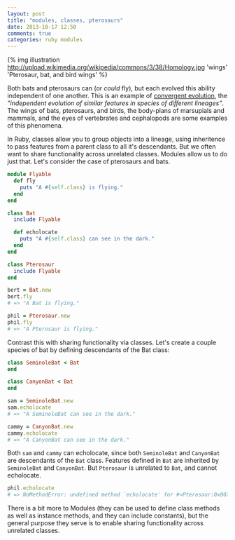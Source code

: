 ```yaml
---
layout: post
title: "modules, classes, pterosaurs"
date: 2013-10-17 12:50
comments: true
categories: ruby modules
---
```

{% img illustration http://upload.wikimedia.org/wikipedia/commons/3/38/Homology.jpg 'wings' 'Pterosaur, bat, and bird wings' %}

Both bats and pterosaurs can (or *could* fly), but each evolved this ability independent of one another. This is an example of [convergent evolution](http://en.wikipedia.org/wiki/Convergent_evolution), the *"independent evolution of similar features in species of different lineages"*. The wings of bats, pterosaurs, and birds, the body-plans of marsupials and mammals, and the eyes of vertebrates and cephalopods are some examples of this phenomena. 

In Ruby, classes allow you to group objects into a lineage, using inheritence to pass features from a parent class to all it's descendants. But we often want to share functionality across unrelated classes. Modules allow us to do just that. Let's consider the case of pterosaurs and bats.

``` ruby
module Flyable
  def fly
    puts "A #{self.class} is flying."
  end
end

class Bat
  include Flyable

  def echolocate
    puts "A #{self.class} can see in the dark."
  end
end

class Pterosaur
  include Flyable
end

bert = Bat.new
bert.fly
# => "A Bat is flying."

phil = Pterosaur.new
phil.fly
# => "A Pterosaur is flying."
```

Contrast this with sharing functionality via classes. Let's create a couple species of bat by defining descendants of the Bat class:

``` ruby
class SeminoleBat < Bat
end

class CanyonBat < Bat
end

sam = SeminoleBat.new
sam.echolocate
# => "A SeminoleBat can see in the dark."

cammy = CanyonBat.new
cammy.echolocate
# => "A CanyonBat can see in the dark."
```

Both `sam` and `cammy` can echolocate, since both `SeminoleBat` and `CanyonBat` are descendants of the `Bat` class. Features defined in `Bat` are inherited by `SeminoleBat` and `CanyonBat`. But `Pterosaur` is unrelated to `Bat`, and cannot echolocate.

``` ruby
phil.echolocate
# => NoMethodError: undefined method `echolocate' for #<Pterosaur:0x007fdcbc082eb0>
```

There is a bit more to Modules (they can be used to define class methods as well as instance methods, and they can include constants), but the general purpose they serve is to enable sharing functionality across unrelated classes.